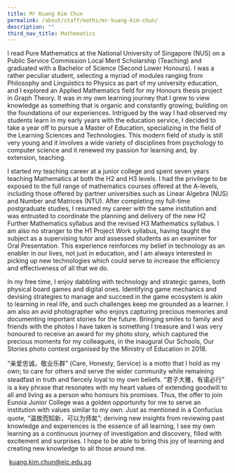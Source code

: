 ```yaml
---
title: Mr Kuang Kim Chun
permalink: /about/staff/maths/mr-kuang-kim-chun/
description: ""
third_nav_title: Mathematics
---
```




I read Pure Mathematics at the National University of Singapore (NUS) on a Public Service Commission Local Merit Scholarship (Teaching) and graduated with a Bachelor of Science (Second Lower Honours). I was a rather peculiar student, selecting a myriad of modules ranging from Philosophy and Linguistics to Physics as part of my university education, and I explored an Applied Mathematics field for my Honours thesis project in Graph Theory. It was in my own learning journey that I grew to view knowledge as something that is organic and constantly growing; building on the foundations of our experiences. Intrigued by the way I had observed my students learn in my early years with the education service, I decided to take a year off to pursue a Master of Education, specializing in the field of the Learning Sciences and Technologies. This modern field of study is still very young and it involves a wide variety of disciplines from psychology to computer science and it renewed my passion for learning and, by extension, teaching.

I started my teaching career at a junior college and spent seven years teaching Mathematics at both the H2 and H3 levels. I had the privilege to be exposed to the full range of mathematics courses offered at the A-levels, including those offered by partner universities such as Linear Algebra (NUS) and Number and Matrices (NTU). After completing my full-time postgraduate studies, I resumed my career with the same institution and was entrusted to coordinate the planning and delivery of the new H2 Further Mathematics syllabus and the revised H3 Mathematics syllabus. I am also no stranger to the H1 Project Work syllabus, having taught the subject as a supervising tutor and assessed students as an examiner for Oral Presentation. This experience reinforces my belief in technology as an enabler in our lives, not just in education, and I am always interested in picking up new technologies which could serve to increase the efficiency and effectiveness of all that we do.

In my free time, I enjoy dabbling with technology and strategic games, both physical board games and digital ones. Identifying game mechanics and devising strategies to manage and succeed in the game ecosystem is akin to learning in real life, and such challenges keep me grounded as a learner. I am also an avid photographer who enjoys capturing precious memories and documenting important stories for the future. Bringing smiles to family and friends with the photos I have taken is something I treasure and I was very honoured to receive an award for my photo story, which captured the precious moments for my colleagues, in the inaugural Our Schools, Our Stories photo contest organised by the Ministry of Education in 2018.

“亲爱忠诚，敬业乐群” (Care, Honesty, Service) is a motto that I hold as my own; to care for others and serve the wider community while remaining steadfast in truth and fiercely loyal to my own beliefs. “君子大雅，有诺必行” is a key phrase that resonates with my heart values of extending goodwill to all and living as a person who honours his promises. Thus, the offer to join Eunoia Junior College was a golden opportunity for me to serve an institution with values similar to my own. Just as mentioned in a Confucius quote, “温故而知新，可以为师矣”; deriving new insights from reviewing past knowledge and experiences is the essence of all learning, I see my own learning as a continuous journey of investigation and discovery, filled with excitement and surprises. I hope to be able to bring this joy of learning and creating new knowledge to all those around me.

 [kuang.kim.chun@ejc.edu.sg](mailto:kuang.kim.chun@ejc.edu.sg)